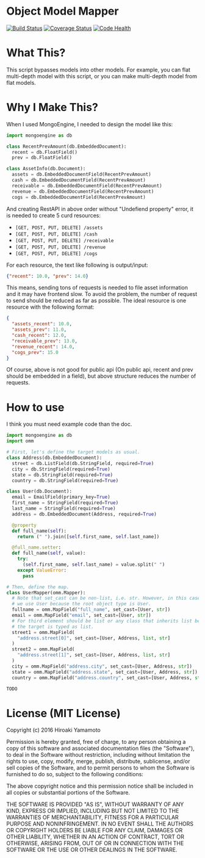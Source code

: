 # Object Model Mapper

[![Build Status]][Build Status Link] [![Coverage Status]][Coverage Link]
[![Code Health]][Landscape Link]

[Coverage Status]: https://coveralls.io/repos/github/hiroaki-yamamoto/omm/badge.svg?branch=master
[Coverage Link]: https://coveralls.io/github/hiroaki-yamamoto/omm?branch=master
[Build Status]: https://travis-ci.org/hiroaki-yamamoto/omm.svg?branch=master
[Build Status Link]: https://travis-ci.org/hiroaki-yamamoto/omm
[Code Health]: https://landscape.io/github/hiroaki-yamamoto/omm/master/landscape.svg?style=flat
[Landscape Link]: https://landscape.io/github/hiroaki-yamamoto/omm/master


# What This?
This script bypasses models into other models. For example, you can flat
multi-depth model with this script, or you can make multi-depth model from
flat models.

# Why I Make This?
When I used MongoEngine, I needed to design the model like this:

```python
import mongoengine as db

class RecentPrevAmount(db.EmbeddedDocument):
  recent = db.FloatField()
  prev = db.FloatField()

class AssetInfo(db.Document):
  assets = db.EmbeddedDocumentField(RecentPrevAmount)
  cash = db.EmbeddedDocumentField(RecentPrevAmount)
  receivable = db.EmbeddedDocumentField(RecentPrevAmount)
  revenue = db.EmbeddedDocumentField(RecentPrevAmount)
  cogs = db.EmbeddedDocumentField(RecentPrevAmount)
```

And creating RestAPI in above order without "Undefiend property" error,
it is needed to create 5 curd resources:

* `[GET, POST, PUT, DELETE] /assets`
* `[GET, POST, PUT, DELETE] /cash`
* `[GET, POST, PUT, DELETE] /receivable`
* `[GET, POST, PUT, DELETE] /revenue`
* `[GET, POST, PUT, DELETE] /cogs`

For each resource, the text like following is output/input:
```JSON
{"recent": 10.0, "prev": 14.0}
```

This means, sending tons of requests is needed to file asset information and
it may have frontend slow. To avoid the problem, the number of request to send
should be reduced as far as possible. The ideal resource is one resource with
the following format:

```JSON
{
  "assets_recent": 10.0,
  "assets_prev": 11.0,
  "cash_recent": 12.0,
  "receivable_prev": 13.0,
  "revenue_recent": 14.0,
  "cogs_prev": 15.0
}
```

Of course, above is not good for public api
(On public api, recent and prev should be embedded in a field),
but above structure reduces the number of requests.

# How to use

I think you must need example code than the doc.

```Python
import mongoengine as db
import omm

# First, let's define the target models as usual.
class Address(db.EmbeddedDocument):
  street = db.ListField(db.StringField, required=True)
  city = db.StringField(required=True)
  state = db.StringField(required=True)
  country = db.StringField(required=True)

class User(db.Document):
  email = EmailField(primary_key=True)
  first_name = StringField(required=True)
  last_name = StringField(required=True)
  address = db.EmbeddedDocument(Address, required=True)

  @property
  def full_name(self):
    return (" ").join([self.first_name, self.last_name])

  @full_name.setter:
  def full_name(self, value):
    try:
      (self.first_name, self.last_name) = value.split(" ")
    except ValueError:
      pass

# Then, define the map.
class UserMapper(omm.Mapper):
  # Note that set_cast can be non-list, i.e. str. However, in this case,
  # we use User because the root object type is User.
  fullname = omm.MapField("full_name", set_cast=[User, str])
  email = omm.MapField("email", set_cast=[User, str])
  # For third element should be list or any class that inherits list because
  # the target is typed as list.
  street1 = omm.MapField(
    "address.street[0]", set_cast=[User, Address, list, str]
  )
  street2 = omm.MapField(
    "address.street[1]", set_cast=[User, Address, list, str]
  )
  city = omm.MapField("address.city", set_cast=[User, Address, str])
  state = omm.MapField("address.state", set_cast=[User, Address, str])
  country = omm.MapField("address.country", set_cast=[User, Address, str])

TODO
```

# License (MIT License)

Copyright (c) 2016 Hiroaki Yamamoto

Permission is hereby granted, free of charge, to any person obtaining a copy
of this software and associated documentation files (the "Software"), to deal
in the Software without restriction, including without limitation the rights
to use, copy, modify, merge, publish, distribute, sublicense, and/or sell
copies of the Software, and to permit persons to whom the Software is
furnished to do so, subject to the following conditions:

The above copyright notice and this permission notice shall be included in all
copies or substantial portions of the Software.

THE SOFTWARE IS PROVIDED "AS IS", WITHOUT WARRANTY OF ANY KIND, EXPRESS OR
IMPLIED, INCLUDING BUT NOT LIMITED TO THE WARRANTIES OF MERCHANTABILITY,
FITNESS FOR A PARTICULAR PURPOSE AND NONINFRINGEMENT. IN NO EVENT SHALL THE
AUTHORS OR COPYRIGHT HOLDERS BE LIABLE FOR ANY CLAIM, DAMAGES OR OTHER
LIABILITY, WHETHER IN AN ACTION OF CONTRACT, TORT OR OTHERWISE, ARISING FROM,
OUT OF OR IN CONNECTION WITH THE SOFTWARE OR THE USE OR OTHER DEALINGS IN THE
SOFTWARE.
